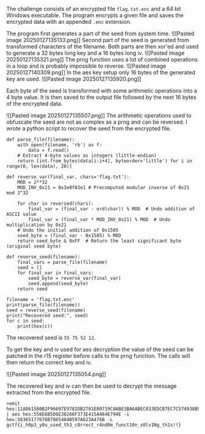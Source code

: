 The challenge consists of an encrypted file `flag.txt.enc` and a 64 bit Windows executable. The program encrypts a given file and saves the encrypted data with an appended `.enc` extension.

The program first generates a part of the seed from system time.
![[Pasted image 20250127135133.png]]
Second part of the seed is generated from transformed characters of the filename. Both parts are then xor'ed and used to generate a 32 bytes long key and a 16 bytes long iv.
![[Pasted image 20250127135321.png]]
The prng function uses a lot of combined operations in a loop and is probably impossible to reverse.
![[Pasted image 20250127140309.png]]
In the aes key setup only 16 bytes of the generated key are used.
![[Pasted image 20250127135920.png]]

Each byte of the seed is transformed with some arithmetic operations into a 4 byte value. It is then saved to the output file followed by the next 16 bytes of the encrypted data. 

![[Pasted image 20250127135507.png]]
The arithmetic operations used to obfuscate the seed are not as complex as a prng and can be reversed. I wrote a python script to recover the seed from the encrypted file.
```
def parse_file(filename):
    with open(filename, 'rb') as f:
        data = f.read()
    # Extract 4-byte values as integers (little-endian)
    return [int.from_bytes(data[i:i+4], byteorder='little') for i in range(0, len(data), 20)]

def reverse_var(final_var, chars='flag.txt'):
    MOD = 2**32
    MOD_INV_0x21 = 0x3e0f83e1 # Precomputed modular inverse of 0x21 mod 2^32

    for char in reversed(chars):
        final_var = (final_var - ord(char)) % MOD  # Undo addition of ASCII value
        final_var = (final_var * MOD_INV_0x21) % MOD  # Undo multiplication by 0x21
    # Undo the initial addition of 0x1505
    seed_byte = (final_var - 0x1505) % MOD
    return seed_byte & 0xFF  # Return the least significant byte (original seed byte)

def reverse_seed(filename):
    final_vars = parse_file(filename)
    seed = []
    for final_var in final_vars:
        seed_byte = reverse_var(final_var)
        seed.append(seed_byte)
    return seed

filename = 'flag.txt.enc'
print(parse_file(filename))
seed = reverse_seed(filename)
print("Recovered seed:", seed)
for c in seed:
    print(hex(c))

```
The recovered seed is `55 75 52 12`.

To get the key and iv used for aes decryption the value of the seed can be patched in the r15 register before calls to the prng function. The calls will then return the correct key and iv.

![[Pasted image 20250127135054.png]]

The recovered key and iv can then be used to decrypt the message extracted from the encrypted file.

```
>emit hex:11A8615B0B2F96697E9782DB2781E80719C8ABE3BA6ABEC833EDCB7EC7C574938B995F5BEA14BADEAF111B401679B0E3A3F001923AA9DC17F1BB0BDA10907C51 | aes hex:556E6B5D6E38266F373E415A464E794E -i hex:50365177676B7865484B597A623A476B -L                                                                                   gctf{i_h0p3_y0u_used_th3_c0rrect_r4nd0m_funct10n_s0lv1Ng_th1s!!} 
```